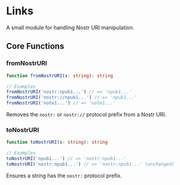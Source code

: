 # Links

A small module for handling Nostr URI manipulation.

## Core Functions

### fromNostrURI
```typescript
function fromNostrURI(s: string): string

// Examples
fromNostrURI('nostr:npub1...') // => 'npub1...'
fromNostrURI('nostr://npub1...') // => 'npub1...'
fromNostrURI('note1...') // => 'note1...'
```
Removes the `nostr:` or `nostr://` protocol prefix from a Nostr URI.

### toNostrURI
```typescript
function toNostrURI(s: string): string

// Examples
toNostrURI('npub1...') // => 'nostr:npub1...'
toNostrURI('nostr:npub1...') // => 'nostr:npub1...' (unchanged)
```
Ensures a string has the `nostr:` protocol prefix.
